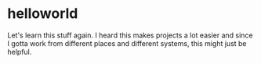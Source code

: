 # helloworld

Let's learn this stuff again. I heard this makes projects a lot easier and since I gotta work from different places and different systems, this might just be helpful.
